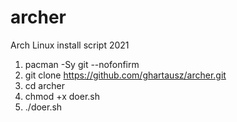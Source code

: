 # archer
Arch Linux install script 2021

1.  pacman -Sy git --nofonfirm
2.  git clone https://github.com/ghartausz/archer.git
3.  cd archer
4.  chmod +x doer.sh
5.  ./doer.sh
